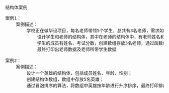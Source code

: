 结构体案例
<pre>
案例1：
    案例描述：
        学校正在做毕设项目，每名老师带领5个学生，总共有3名老师，需求如下：
            设计学生和老师的结构体，其中在老师的结构体中，有老师姓名和一个存放5名学生的数组作为成员
            学生的成员有姓名、考试分数，创建数组存放3名老师，通过函数给每个老师及所带的学生赋值
            最终打印出老师数据及老师所带学生数据

案例2：
    案例描述：
        设计一个英雄的结构体，包括成员姓名、年龄、性别；
        创建结构体数组，数组中存放5名英雄；
        通过冒泡排序的算法，将数组中英雄按年龄进行升序排序，最终打印排序后的结果
</pre>
